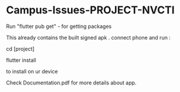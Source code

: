 # Campus-Issues-PROJECT-NVCTI

Run "flutter pub get" -   for getting packages 

This already contains the built signed apk .
connect phone and run :


cd [project] 

flutter install 


to install on ur device


Check Documentation.pdf for more details about app.
